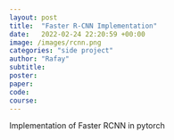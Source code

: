 ```yaml
---
layout: post
title:  "Faster R-CNN Implementation"
date:   2022-02-24 22:20:59 +00:00
image: /images/rcnn.png
categories: "side project"
author: "Rafay"
subtitle: 
poster: 
paper:
code:
course: 
---
```

Implementation of Faster RCNN in pytorch